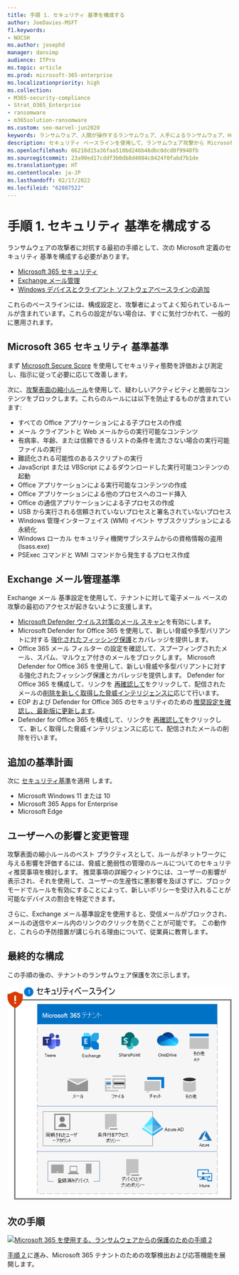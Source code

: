 ```yaml
---
title: 手順 1. セキュリティ 基準を構成する
author: JoeDavies-MSFT
f1.keywords:
- NOCSH
ms.author: josephd
manager: dansimp
audience: ITPro
ms.topic: article
ms.prod: microsoft-365-enterprise
ms.localizationpriority: high
ms.collection:
- M365-security-compliance
- Strat_O365_Enterprise
- ransomware
- m365solution-ransomware
ms.custom: seo-marvel-jun2020
keywords: ランサムウェア、人間が操作するランサムウェア、人手によるランサムウェア、HumOR、強要攻撃、ランサムウェア攻撃、暗号化、暗号ウイルス学、ゼロ トラスト
description: セキュリティ ベースラインを使用して、ランサムウェア攻撃から Microsoft 365 リソースを保護します。
ms.openlocfilehash: 66218d15a36faa510bd246b46dbc0dcd0f9948fb
ms.sourcegitcommit: 23a90ed17cddf3b0db8d4084c8424f0fabd7b1de
ms.translationtype: HT
ms.contentlocale: ja-JP
ms.lasthandoff: 02/17/2022
ms.locfileid: "62887522"
---
```

# <a name="step-1-configure-security-baselines"></a>手順 1. セキュリティ 基準を構成する

ランサムウェアの攻撃者に対抗する最初の手順として、次の Microsoft 定義のセキュリティ 基準を構成する必要があります。

- [Microsoft 365 セキュリティ](#microsoft-365-security-baseline)
- [Exchange メール管理](#exchange-email-management-baseline)
- [Windows デバイスとクライアント ソフトウェアベースラインの追加](#additional-baselines)

これらのベースラインには、構成設定と、攻撃者によってよく知られているルールが含まれています。これらの設定がない場合は、すぐに気付づかれて、一般的に悪用されます。

## <a name="microsoft-365-security-baseline"></a>Microsoft 365 セキュリティ 基準基準

まず [Microsoft Secure Score](/microsoft-365/security/defender/microsoft-secure-score) を使用してセキュリティ態勢を評価および測定し、指示に従って必要に応じて改善します。

次に、[攻撃表面の縮小ルール](/microsoft-365/security/defender-endpoint/attack-surface-reduction-rules-deployment)を使用して、疑わしいアクティビティと脆弱なコンテンツをブロックします。これらのルールには以下を防止するものが含まれています:

- すべての Office アプリケーションによる子プロセスの作成
- メール クライアントと Web メールからの実行可能なコンテンツ
- 有病率、年齢、または信頼できるリストの条件を満たさない場合の実行可能ファイルの実行
- 難読化される可能性のあるスクリプトの実行
- JavaScript または VBScript によるダウンロードした実行可能コンテンツの起動
- Office アプリケーションによる実行可能なコンテンツの作成
- Office アプリケーションによる他のプロセスへのコード挿入
- Office の通信アプリケーションによる子プロセスの作成
- USB から実行される信頼されていないプロセスと署名されていないプロセス
- Windows 管理インターフェイス (WMI) イベント サブスクリプションによる永続化
- Windows ローカル セキュリティ機関サブシステムからの資格情報の盗用 (lsass.exe)
- PSExec コマンドと WMI コマンドから発生するプロセス作成

## <a name="exchange-email-management-baseline"></a>Exchange メール管理基準 

Exchange メール 基準設定を使用して、テナントに対して電子メール ベースの攻撃の最初のアクセスが起きないように支援します。

- [Microsoft Defender ウイルス対策のメール スキャン](/microsoft-365/security/defender-endpoint/configure-advanced-scan-types-microsoft-defender-antivirus)を有効にします。
- Microsoft Defender for Office 365 を使用して、新しい脅威や多型バリアントに対する [強化されたフィッシング保護](/microsoft-365/security/office-365-security/anti-phishing-protection)とカバレッジを提供します。
- Office 365 メール フィルター の設定を確認して、スプーフィングされたメール、スパム、マルウェア付きのメールをブロックします。 Microsoft Defender for Office 365 を使用して、新しい脅威や多型バリアントに対する強化されたフィッシング保護とカバレッジを提供します。 Defender for Office 365 を構成して、リンクを [再確認して](/microsoft-365/security/office-365-security/atp-safe-links)をクリックして、配信されたメールの[削除を新しく取得した脅威インテリジェンスに](/microsoft-365/security/office-365-security/zero-hour-auto-purge)応じて行います。
- EOP および Defender for Office 365 のセキュリティのための [推奨設定を確認し、最新版に更新します](/microsoft-365/security/office-365-security/recommended-settings-for-eop-and-office365-atp)。
- Defender for Office 365 を構成して、リンクを [再確認して](/microsoft-365/security/office-365-security/set-up-safe-links-policies)をクリックして、新しく取得した脅威インテリジェンスに応じて、配信されたメールの削除を行います。

## <a name="additional-baselines"></a>追加の基準計画

次に [セキュリティ基準](https://techcommunity.microsoft.com/t5/microsoft-security-baselines/bg-p/Microsoft-Security-Baselines)を適用 します。

- Microsoft Windows 11 または 10
- Microsoft 365 Apps for Enterprise
- Microsoft Edge

## <a name="impact-on-users-and-change-management"></a>ユーザーへの影響と変更管理

攻撃表面の縮小ルールのベスト プラクティスとして、ルールがネットワークに与える影響を評価するには、脅威と脆弱性の管理のルールについてのセキュリティ推奨事項を検討します。 推奨事項の詳細ウィンドウには、ユーザーの影響が表示され、それを使用して、ユーザーの生産性に悪影響を及ぼさずに、ブロック モードでルールを有効にすることによって、新しいポリシーを受け入れることが可能なデバイスの割合を特定できます。

さらに、Exchange メール基準設定を使用すると、受信メールがブロックされ、メールの送信やメール内のリンクのクリックを防ぐことが可能です。 この動作と、これらの予防措置が講じられる理由について、従業員に教育します。

## <a name="resulting-configuration"></a>最終的な構成

この手順の後の、テナントのランサムウェア保護を次に示します。

![手順 1 の後の、Microsoft 365 テナントのランサムウェア保護](../media/ransomware-protection-microsoft-365/ransomware-protection-microsoft-365-architecture-step1.png)


## <a name="next-step"></a>次の手順

[![Microsoft 365 を使用する、ランサムウェアからの保護のための手順 2 ](../media/ransomware-protection-microsoft-365/ransomware-protection-microsoft-365-step2.png)](ransomware-protection-microsoft-365-attack-detection-response.md)

[手順 2 ](ransomware-protection-microsoft-365-attack-detection-response.md)に進み、Microsoft 365 テナントのための攻撃検出および応答機能を展開します。
